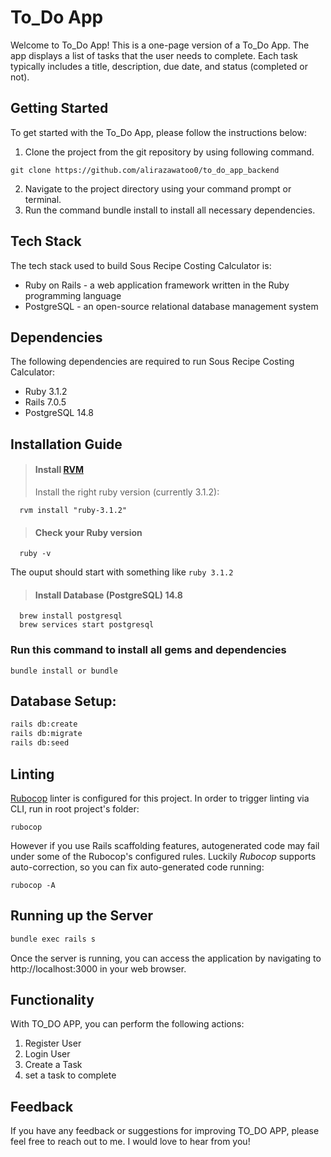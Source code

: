 # To_Do App

Welcome to To_Do App! This is a one-page version of a To_Do App. The app displays a list of tasks that the user needs to complete. Each task typically includes a title, description, due date, and status (completed or not).

## Getting Started

To get started with the To_Do App, please follow the instructions below:

1. Clone the project from the git repository by using following command.

```
git clone https://github.com/alirazawatoo0/to_do_app_backend
```

2. Navigate to the project directory using your command prompt or terminal.
3. Run the command bundle install to install all necessary dependencies.

## Tech Stack

The tech stack used to build Sous Recipe Costing Calculator is:

- Ruby on Rails - a web application framework written in the Ruby programming language
- PostgreSQL - an open-source relational database management system

## Dependencies

The following dependencies are required to run Sous Recipe Costing Calculator:

- Ruby 3.1.2
- Rails 7.0.5
- PostgreSQL 14.8

## Installation Guide

> #### Install [RVM](https://rvm.io/rvm/install)
>
> Install the right ruby version (currently 3.1.2):

```shell
  rvm install "ruby-3.1.2"
```

> #### Check your Ruby version

```shell
  ruby -v
```

The ouput should start with something like `ruby 3.1.2`

> #### Install Database (PostgreSQL) 14.8

```shell
  brew install postgresql
  brew services start postgresql
```

### Run this command to install all gems and dependencies

```
bundle install or bundle
```

## Database Setup:

```sh
rails db:create
rails db:migrate
rails db:seed
```

## Linting

[Rubocop](https://github.com/bbatsov/rubocop) linter is configured for this project. In order to trigger linting via CLI, run in root project's folder:

```
rubocop
```

However if you use Rails scaffolding features, autogenerated code may fail under some of the Rubocop's configured rules. Luckily _Rubocop_ supports auto-correction, so you can fix auto-generated code running:

```
rubocop -A
```

## Running up the Server

```sh
bundle exec rails s
```

Once the server is running, you can access the application by navigating to http://localhost:3000 in your web browser.

## Functionality

With TO_DO APP, you can perform the following actions:

1. Register User
2. Login User
3. Create a Task
4. set a task to complete

## Feedback

If you have any feedback or suggestions for improving TO_DO APP, please feel free to reach out to me. I would love to hear from you!
